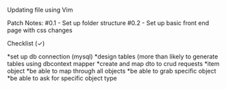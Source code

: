 Updating file using Vim

Patch Notes:
#0.1 - Set up folder structure
#0.2 - Set up basic front end page with css changes

  Checklist (✓)

  *set up db connection (mysql)
  *design tables (more than likely to generate tables using dbcontext mapper
  *create and map dto to crud requests
  *item object
  *be able to map through all objects
  *be able to grab specific object
  *be able to ask for specific object type



